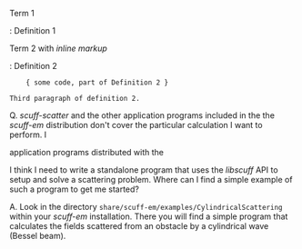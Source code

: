 Term 1

:   Definition 1

Term 2 with *inline markup*

:   Definition 2

        { some code, part of Definition 2 }

    Third paragraph of definition 2.

Q. *scuff-scatter* and the other application programs
   included in the the *scuff-em* distribution don't
   cover the particular calculation I want to perform.
   I 

  application programs distributed with the 

I think I need to write a standalone program that uses
the *libscuff* API to setup and solve a scattering
problem. Where can I find a simple example of such
a program to get me started?

A. Look in the directory
   ``share/scuff-em/examples/CylindricalScattering``
   within your *scuff-em* installation.
   There you will find a simple program that
   calculates the fields scattered from an obstacle
   by a cylindrical wave (Bessel beam).
